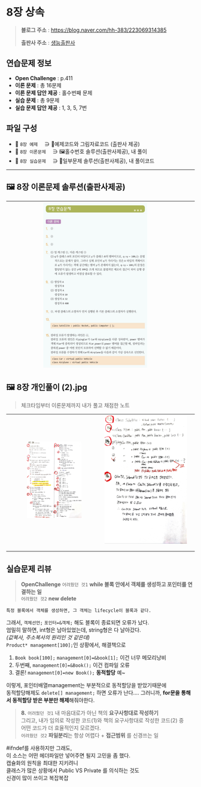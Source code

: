 # 8장 상속
> **블로그 주소** : https://blog.naver.com/hh-383/223069314385
> 
> **출판사 주소** : [생능출판사](https://www.booksr.co.kr/product/%eb%aa%85%ed%92%88-c-programming%ea%b0%9c%ec%a0%95%ed%8c%90/)


## 연습문제 정보
* **Open Challenge** : p.411
* **이론 문제** : 총 16문제
* **이론 문제 답안 제공** : 홀수번째 문제
* **실습 문제** : 총 9문제
* **실습 문제 답안 제공** : 1, 3, 5, 7번


## 파일 구성
* 📁 `8장 예제` 　∋ 📄예제코드와 그림자료코드 (출판사 제공)
* 📁 `8장 이론문제` 　∋ 🖼️홀수번호 솔루션(출판사제공), 내 풀이
* 📁 `8장 실습문제` 　∋ 📄일부문제 솔루션(출판사제공), 내 풀이코드

---

## 🖼️ 8장 이론문제 솔루션(출판사제공)
| <img src="https://github.com/learner-nosilv/learning-Cpp/blob/master/%EB%AA%85%ED%92%88Cpp/08%EC%9E%A5%20%EC%83%81%EC%86%8D/8%EC%9E%A5%20%EC%9D%B4%EB%A1%A0%EB%AC%B8%EC%A0%9C/8%EC%9E%A5%20%EC%9D%B4%EB%A1%A0%EB%AC%B8%EC%A0%9C%20%ED%99%80%EC%88%98%EB%B2%88%ED%98%B8%20%EC%A0%95%EB%8B%B5.jpg"  width="60%" height="60%"> |  |  |
| --  | -- | -- |


## 🖼️ 8장 개인풀이 (2).jpg
>체크타임부터 이론문제까지 내가 풀고 채점한 노트

| <img src="https://github.com/learner-nosilv/learning-Cpp/blob/master/%EB%AA%85%ED%92%88Cpp/08%EC%9E%A5%20%EC%83%81%EC%86%8D/8%EC%9E%A5%20%EC%9D%B4%EB%A1%A0%EB%AC%B8%EC%A0%9C/8%EC%9E%A5%20%EA%B0%9C%EC%9D%B8%ED%92%80%EC%9D%B4%20(1).jpg"  width="60%" height="60%">  | ![2](https://github.com/learner-nosilv/learning-Cpp/blob/master/%EB%AA%85%ED%92%88Cpp/08%EC%9E%A5%20%EC%83%81%EC%86%8D/8%EC%9E%A5%20%EC%9D%B4%EB%A1%A0%EB%AC%B8%EC%A0%9C/8%EC%9E%A5%20%EA%B0%9C%EC%9D%B8%ED%92%80%EC%9D%B4%20(2).jpg) |  |
| -- | -- | -- |

---

## 실습문제 리뷰

> **OpenChallenge**
    `어려웠던 것1`  **while 블록 안에서 객체를 생성하고 포인터를 연결하는 일**  
    `어려웠던 것2`  **new delete**

    특정 블록에서 객체를 생성하면, 그 객체는 lifecycle이 블록과 같다.  
   그래서, `객체선언;` `포인터=&객체;` 해도 블록이 종료되면 오류가 났다.  
   엄밀히 말하면, int형은 남아있었는데, string형은 다 날아갔다.  
   _(값복사, 주소복사의 원리인 것 같은데)_  
   `Product* management[100];`인 상황에서, 해결책으로  
   1. `Book book[100];` `management[0]=&book[1];` 이건 너무 메모리낭비  
   2.  두번째, `management[0]=&Book();` 이건 컴파일 오류  
   3. 결론! `management[0]=new Book();` **동적할당** 예~  
  
   이렇게, 포인터배열management는 부분적으로 동적할당을 받았기때문에  
   동적할당해제도 `delete[] management;` 하면 오류가 난다....
   그러니까, **for문을 통해서 동적할당 받은 부분만 해제**해줘야한다.
  
  
> **8.**
    `어려웠던 것1`  내 마음대로가 아닌 책의 **요구사항대로 작성하기**  
   그리고, 내가 임의로 작성한 코드(1)와 책의 요구사항대로 작성한 코드(2) 중  
   어떤 코드가 더 효율적인지 모르겠다.    
    `어려웠던 것2`  **파일분리**는 항상 어렵다 + **접근범위** 를 신경쓰는 일  
  
   #ifndef를 사용하지만 그래도,  
   이 소스는 어떤 헤더파일만 넣어주면 될지 고민을 좀 했다.  
   캡슐화의 원칙을 최대한 지키려니  
   클래스가 많은 상황에서 Public VS Private 를 의식하는 것도  
   신경이 많이 쓰이고 복잡복잡